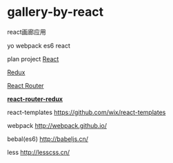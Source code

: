 # gallery-by-react
react画廊应用

yo
webpack
es6
react

plan project
[React](https://github.com/facebook/react)

[Redux](https://github.com/rackt/redux)

[React Router](https://github.com/rackt/react-router)


[**react-router-redux**](https://github.com/rackt/react-router-redux)

react-templates
https://github.com/wix/react-templates

webpack
http://webpack.github.io/

bebal(es6)
http://babeljs.cn/

less
http://lesscss.cn/

